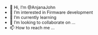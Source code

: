 - 👋 Hi, I’m @AnjanaJohn
- 👀 I’m interested in Firmware development
- 🌱 I’m currently learning 
- 💞️ I’m looking to collaborate on ...
- 📫 How to reach me ...

<!---
AnjanaJohn/AnjanaJohn is a ✨ special ✨ repository because its `README.md` (this file) appears on your GitHub profile.
You can click the Preview link to take a look at your changes.
--->

